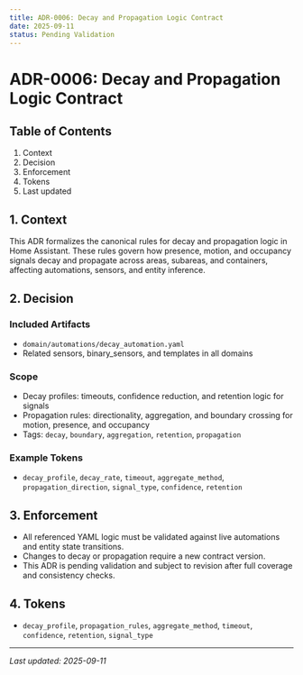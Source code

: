 ```yaml
---
title: ADR-0006: Decay and Propagation Logic Contract
date: 2025-09-11
status: Pending Validation
---
```


# ADR-0006: Decay and Propagation Logic Contract

## Table of Contents
1. Context
2. Decision
3. Enforcement
4. Tokens
5. Last updated

## 1. Context
This ADR formalizes the canonical rules for decay and propagation logic in Home Assistant. These rules govern how presence, motion, and occupancy signals decay and propagate across areas, subareas, and containers, affecting automations, sensors, and entity inference.

## 2. Decision
### Included Artifacts
- `domain/automations/decay_automation.yaml`
- Related sensors, binary_sensors, and templates in all domains

### Scope
- Decay profiles: timeouts, confidence reduction, and retention logic for signals
- Propagation rules: directionality, aggregation, and boundary crossing for motion, presence, and occupancy
- Tags: `decay`, `boundary`, `aggregation`, `retention`, `propagation`

### Example Tokens
- `decay_profile`, `decay_rate`, `timeout`, `aggregate_method`, `propagation_direction`, `signal_type`, `confidence`, `retention`

## 3. Enforcement
- All referenced YAML logic must be validated against live automations and entity state transitions.
- Changes to decay or propagation require a new contract version.
- This ADR is pending validation and subject to revision after full coverage and consistency checks.

## 4. Tokens
- `decay_profile`, `propagation_rules`, `aggregate_method`, `timeout`, `confidence`, `retention`, `signal_type`

---
_Last updated: 2025-09-11_
